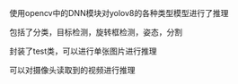 使用opencv中的DNN模块对yolov8的各种类型模型进行了推理

包括了分类，目标检测，旋转框检测，姿态，分割

封装了test类，可以进行单张图片进行推理

可以对摄像头读取到的视频进行推理

